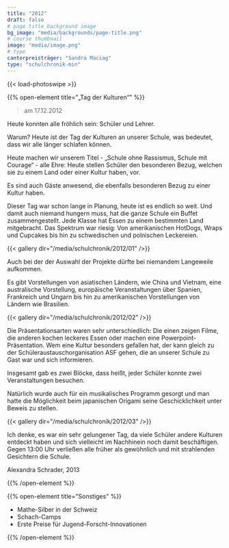 ```yaml
---
title: "2012"
draft: false
# page title background image
bg_image: "media/backgrounds/page-title.png"
# course thumbnail
image: "media/image.png"
# type
cantorpreisträger: "Sandra Maciag"
type: "schulchronik-min"
---
```


{{< load-photoswipe >}}

{{% open-element title="„Tag der Kulturen“" %}}

> am 17.12.2012

Heute konnten alle fröhlich sein: Schüler und Lehrer.

Warum? Heute ist der Tag der Kulturen an unserer Schule, was bedeutet, dass wir alle länger schlafen können.

Heute machen wir unserem Titel - „Schule ohne Rassismus, Schule mit Courage“ - alle Ehre:
Heute stellen Schüler den besonderen Bezug, welchen sie zu einem Land oder einer Kultur haben, vor.

Es sind auch Gäste anwesend, die ebenfalls besonderen Bezug zu einer Kultur haben.

Dieser Tag war schon lange in Planung, heute ist es endlich so weit. Und damit auch niemand hungern muss, hat die ganze Schule ein Buffet zusammengestellt. Jede Klasse hat Essen zu einem bestimmten Land mitgebracht. Das Spektrum war riesig: Von amerikanischen HotDogs, Wraps und Cupcakes bis hin zu schwedischen und polnischen Leckereien.

{{< gallery dir="/media/schulchronik/2012/01" />}}

Auch bei der der Auswahl der Projekte dürfte bei niemandem Langeweile aufkommen.

Es gibt Vorstellungen von asiatischen Ländern, wie China und Vietnam, eine australische Vorstellung, europäische Veranstaltungen über Spanien, Frankreich und Ungarn bis hin zu amerikanischen Vorstellungen von Ländern wie Brasilien.

{{< gallery dir="/media/schulchronik/2012/02" />}}

Die Präsentationsarten waren sehr unterschiedlich: Die einen zeigen Filme, die anderen kochen leckeres Essen oder machen eine Powerpoint-Präsentation. Wem eine Kultur besonders gefallen hat, der kann gleich zu der Schüleraustauschorganisation ASF gehen, die an unserer Schule zu Gast war und sich informieren.

Insgesamt gab es zwei Blöcke, dass heißt, jeder Schüler konnte zwei Veranstaltungen besuchen.

Natürlich wurde auch für ein musikalisches Programm gesorgt und man hatte die Möglichkeit beim japanischen Origami seine Geschicklichkeit unter Beweis zu stellen.

{{< gallery dir="/media/schulchronik/2012/03" />}}

Ich denke, es war ein sehr gelungener Tag, da viele Schüler andere Kulturen entdeckt haben und sich vielleicht im Nachhinein noch damit beschäftigen. Gegen 13:00 Uhr verließen alle früher als gewöhnlich und mit strahlenden Gesichtern die Schule.

Alexandra Schrader, 2013

{{% /open-element %}}

{{% open-element title="Sonstiges" %}}

- Mathe-Silber in der Schweiz
- Schach-Camps
- Erste Preise für Jugend-Forscht-Innovationen

{{% /open-element %}}
